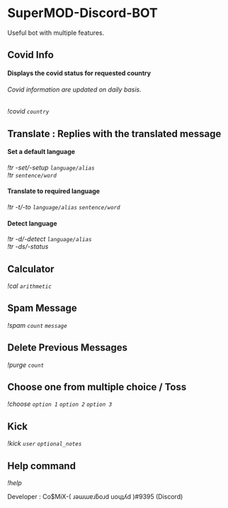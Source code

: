 # SuperMOD-Discord-BOT

Useful bot with multiple features.

## Covid Info
#### Displays the covid status for requested country
###### Covid information are updated on daily basis.
*!covid `country`*<br>

## Translate : Replies with the translated message
#### Set a default language
*!tr -set/-setup `language/alias`*<br>
*!tr `sentence/word`*<br>
#### Translate to required language
*!tr -t/-to `language/alias` `sentence/word`*<br>
#### Detect language
*!tr -d/-detect `language/alias`*<br>
*!tr -ds/-status*<br>

## Calculator
*!cal `arithmetic`*<br>

## Spam Message
*!spam `count` `message`*<br>

## Delete Previous Messages
*!purge `count`*<br>

## Choose one from multiple choice / Toss
*!choose `option 1` `option 2` `option 3`*

## Kick
*!kick `user` `optional_notes`*

## Help command
*!help*


Developer : Co$MiX-( ɹǝɯɯɐɹƃoɹd uoɥʇʎd )#9395 (Discord)
